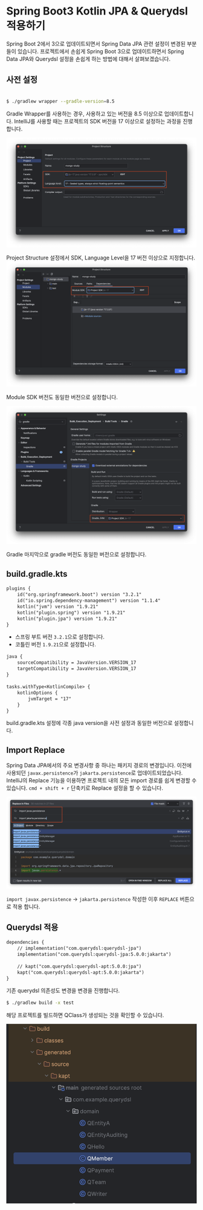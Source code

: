 # Spring Boot3 Kotlin JPA & Querydsl 적용하기 

Spring Boot 2에서 3으로 업데이트되면서 Spring Data JPA 관련 설정이 변경된 부분들이 있습니다. 프로젝트에서 손쉽게 Spring Boot 3으로 업데이트하면서 Spring Data JPA와 Querydsl 설정을 손쉽게 하는 방법에 대해서 살펴보겠습니다. 

## 사전 설정

```Bash

$ ./gradlew wrapper --gradle-version=8.5
```
Gradle Wrapper를 사용하는 경우, 사용하고 있는 버전을 8.5 이상으로 업데이트합니다. IntelliJ를 사용할 때는 프로젝트의 SDK 버전을 17 이상으로 설정하는 과정을 진행합니다.


![](https://raw.githubusercontent.com/cheese10yun/IntelliJ/master/image/Project-Structure.png)

Project Structure 설정에서 SDK, Language Level을 17 버전 이상으로 지정합니다.
![](https://raw.githubusercontent.com/cheese10yun/IntelliJ/master/image/module.png)

Module SDK 버전도 동일한 버전으로 설정합니다.

![](https://raw.githubusercontent.com/cheese10yun/IntelliJ/master/image/gradle.png)

Gradle 마지막으로 gradle 버전도 동일한 버전으로 설정합니다.

## build.gradle.kts

```Gradle
plugins {
    id("org.springframework.boot") version "3.2.1"
    id("io.spring.dependency-management") version "1.1.4"
    kotlin("jvm") version "1.9.21"
    kotlin("plugin.spring") version "1.9.21"
    kotlin("plugin.jpa") version "1.9.21"
}
```
* 스프링 부트 버전 `3.2.1`으로 설정합니다.
* 코틀린 버전 `1.9.21`으로 설정합니다.

```Gradle
java {
    sourceCompatibility = JavaVersion.VERSION_17
    targetCompatibility = JavaVersion.VERSION_17
}

tasks.withType<KotlinCompile> {
    kotlinOptions {
        jvmTarget = "17"
    }
}
```

build.gradle.kts 설정에 각종 java version을 사전 설정과 동일한 버전으로 설정합니다.


## Import Replace

Spring Data JPA에서의 주요 변경사항 중 하나는 패키지 경로의 변경입니다. 이전에 사용되던 `javax.persistence`가 `jakarta.persistence`로 업데이트되었습니다. IntelliJ의 Replace 기능을 이용하면 프로젝트 내의 모든 import 경로를 쉽게 변경할 수 있습니다. `cmd + shift + r` 단축키로 Replace 설정을 할 수 있습니다.

![](docs/images/import-repace.png)

`import javax.persistence` -> `jakarta.persistence` 작성한 이후 `REPLACE` 버튼으로 적용 합니다.

## Querydsl 적용

```Gradle
dependencies {
    // implementation("com.querydsl:querydsl-jpa")
    implementation("com.querydsl:querydsl-jpa:5.0.0:jakarta")
    
    // kapt("com.querydsl:querydsl-apt:5.0.0:jpa")
    kapt("com.querydsl:querydsl-apt:5.0.0:jakarta")
}
```

기존 querydsl 의존성도 변경을 변경을 진행합니다. 

```Bash
$ ./gradlew build -x test  
```

해당 프로젝트를 빌드하면 QClass가 생성되는 것을 확인할 수 있습니다.

![](docs/images/qclass.png)